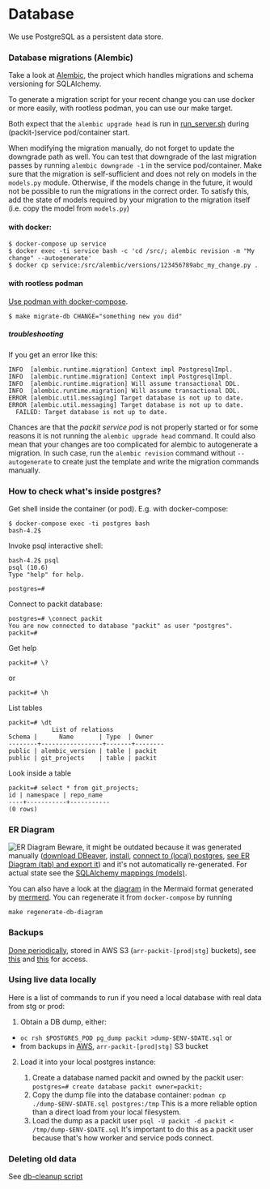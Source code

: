 # Database

We use PostgreSQL as a persistent data store.

### Database migrations (Alembic)

Take a look at [Alembic](https://alembic.sqlalchemy.org/en/latest/cookbook.html#building-uptodate),
the project which handles migrations and schema versioning for SQLAlchemy.

To generate a migration script for your recent change you can use docker or
more easily, with rootless podman, you can use our make target.

Both expect that the `alembic upgrade head` is run in [run_server.sh](../../files/run_server.sh)
during (packit-)service pod/container start.

When modifying the migration manually, do not forget to update the downgrade
path as well. You can test that downgrade of the last migration passes by
running `alembic downgrade -1` in the service pod/container.
Make sure that the migration is self-sufficient and does not rely on models in
the `models.py` module. Otherwise, if the models change in the future, it would
not be possible to run the migrations in the correct order.
To satisfy this, add the state of models required by your migration to the
migration itself (i.e. copy the model from `models.py`)

#### with docker:

    $ docker-compose up service
    $ docker exec -ti service bash -c 'cd /src/; alembic revision -m "My change" --autogenerate'
    $ docker cp service:/src/alembic/versions/123456789abc_my_change.py .

#### with rootless podman

[Use podman with docker-compose](https://fedoramagazine.org/use-docker-compose-with-podman-to-orchestrate-containers-on-fedora).

    $ make migrate-db CHANGE="something new you did"

##### troubleshooting

If you get an error like this:

```
INFO  [alembic.runtime.migration] Context impl PostgresqlImpl.
INFO  [alembic.runtime.migration] Context impl PostgresqlImpl.
INFO  [alembic.runtime.migration] Will assume transactional DDL.
INFO  [alembic.runtime.migration] Will assume transactional DDL.
ERROR [alembic.util.messaging] Target database is not up to date.
ERROR [alembic.util.messaging] Target database is not up to date.
  FAILED: Target database is not up to date.
```

Chances are that the _packit service pod_ is not properly started or
for some reasons it is not running the
`alembic upgrade head` command.
It could also mean that your changes are too complicated for alembic
to autogenerate a migration. In such case, run the `alembic revision`
command without `--autogenerate` to create just the template and
write the migration commands manually.

### How to check what's inside postgres?

Get shell inside the container (or pod). E.g. with docker-compose:

    $ docker-compose exec -ti postgres bash
    bash-4.2$

Invoke psql interactive shell:

    bash-4.2$ psql
    psql (10.6)
    Type "help" for help.

    postgres=#

Connect to packit database:

    postgres=# \connect packit
    You are now connected to database "packit" as user "postgres".
    packit=#

Get help

    packit=# \?

or

    packit=# \h

List tables

    packit=# \dt
                List of relations
    Schema |      Name       | Type  | Owner
    --------+-----------------+-------+--------
    public | alembic_version | table | packit
    public | git_projects    | table | packit

Look inside a table

    packit=# select * from git_projects;
    id | namespace | repo_name
    ----+-----------+-----------
    (0 rows)

### ER Diagram

![ER Diagram](./ERDiagram.png)
Beware, it might be outdated because it was generated manually
([download DBeaver](https://dbeaver.io/download),
[install](https://github.com/dbeaver/dbeaver/wiki/Installation),
[connect to (local) postgres](https://github.com/dbeaver/dbeaver/wiki/Create-Connection),
[see ER Diagram (tab) and export it](https://github.com/dbeaver/dbeaver/wiki/ER-Diagrams#diagram-export))
and it's not automatically re-generated.
For actual state see the [SQLAlchemy mappings (models)](../../packit_service/models.py).

You can also have a look at the [diagram](./diagram.mmd) in the Mermaid format generated by [mermerd](https://github.com/KarnerTh/mermerd). You can regenerate it from `docker-compose` by running

    make regenerate-db-diagram

### Backups

[Done periodically](https://github.com/packit/packit-service/blob/021e0818ae1ae2ebd9c1622192649dd3b6b1e532/packit_service/celery_config.py#L27),
stored in AWS S3 (`arr-packit-[prod|stg]` buckets),
see [this](https://source.redhat.com/departments/it/devit/it-infrastructure/itcloudservices/itpubliccloudpage/cloud/docs/internal/saml_authentication_for_red_hat_it_aws_accounts#commercial)
and [this](https://source.redhat.com/departments/it/devit/it-infrastructure/itcloudservices/itpubliccloudpage/cloud/docs/consumer/saml_manage_user_access)
for access.

### Using live data locally

Here is a list of commands to run if you need a local database with real data from stg or prod:

1. Obtain a DB dump, either:

- `oc rsh $POSTGRES_POD pg_dump packit >dump-$ENV-$DATE.sql` or
- from backups in [AWS](https://source.redhat.com/departments/it/devit/it-infrastructure/itcloudservices/itpubliccloudpage/cloud/docs/internal/saml_authentication_for_red_hat_it_aws_accounts#commercial),
  `arr-packit-[prod|stg]` S3 bucket

2. Load it into your local postgres instance:

   1. Create a database named packit and owned by the packit user: `postgres=# create database packit owner=packit;`
   2. Copy the dump file into the database container: `podman cp ./dump-$ENV-$DATE.sql postgres:/tmp`
      This is a more reliable option than a direct load from your local filesystem.
   3. Load the dump as a packit user `psql -U packit -d packit < /tmp/dump-$ENV-$DATE.sql`
      It's important to do this as a packit user because that's how worker and service pods connect.

### Deleting old data

See [db-cleanup script](https://github.com/packit/packit-service/blob/main/files/scripts/db-cleanup.py)
